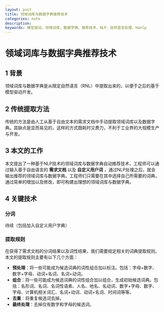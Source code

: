 ```yaml
---
layout: post
title: 领域词库与数据字典推荐技术
categories: note
description:
keywords: 模型驱动，领域词库、数据字典、推荐技术、NLP、自然语言处理、Hanlp
---
```

# 领域词库与数据字典推荐技术

## 1 背景
  领域词库与数据字典是从限定自然语言（RNL）中提取出来的，以便于之后的基于模型驱动开发。
## 2 传统提取方法
  传统的方法是由人工从基于自由文本的需求文档中手动提取领域词库以及数据字典。其缺点是显而易见的，这样的方式既耗时又费力，不利于工业界的大规模生产与开发。
## 3 本文的工作
  本文提出了一种基于NLP技术的领域词库与数据字典自动推荐技术，工程师可以通过输入基于自由语言的 **需求文档** 以及 **自定义用户词** ，通过NLP处理之后，就会输出推荐的领域词库与数据字典。工程师们只需要在其中选择自己所需要的词典，通过简单的增加以及修改，即可构建出理想的领域词库与数据字典。
## 4 关键技术
### 分词
  待续（包括加入自定义用户字典）
### 提取规则
  在获得了需求文档的分词结果以及词性结果，我们需要规定相关的词典提取规则。
  本文的提取规则主要有以下几个方面：  
  + **预处理**：将一些可能成为候选词典的词性组合加以标注。包括：字母+数字、数字+字母、动词+名词、名词+动词。
  + **组合**：将一些可能成为候选词典的词性组合加以组合，生成初始候选词典。包括：名形词、名词、名词性语素、人名、地名、名动词、数字+字母、数字、字母、计算机相关词汇、名词+动词、动词+名词、时间词等等。
  + **去重**：将重复候选词去掉。
  + **最终处理**：去掉仅有数字和字母的候选词。
